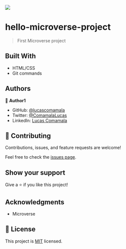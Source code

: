 ![](https://img.shields.io/badge/Microverse-blueviolet)

# hello-microverse-project

> First Microverse project


## Built With

- HTML/CSS
- Git commands


## Authors

👤 **Author1**

- GitHub: [@lucascomamala](https://github.com/lucascomamala)
- Twitter: [@ComamalaLucas](https://twitter.com/ComamalaLucas)
- LinkedIn: [Lucas Comamala](www.linkedin.com/in/lucas-comamala)

## 🤝 Contributing

Contributions, issues, and feature requests are welcome!

Feel free to check the [issues page](../../issues/).

## Show your support

Give a ⭐️ if you like this project!

## Acknowledgments

- Microverse

## 📝 License

This project is [MIT](./MIT.md) licensed.
